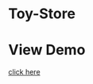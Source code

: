# Toy-Store
<html>
<head>
<body>
<h1> View Demo </h1>
<a href="https://quizzical-lamport-6b397b.netlify.com/">click here </a>
</body>
</head>
</html>
